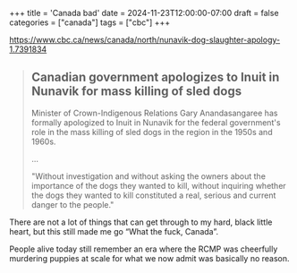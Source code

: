 +++
title = 'Canada bad'
date = 2024-11-23T12:00:00-07:00
draft = false
categories = ["canada"]
tags = ["cbc"]
+++

https://www.cbc.ca/news/canada/north/nunavik-dog-slaughter-apology-1.7391834

> ## Canadian government apologizes to Inuit in Nunavik for mass killing of sled dogs
>
> Minister of Crown-Indigenous Relations Gary Anandasangaree has formally apologized to Inuit in Nunavik for the federal government's role in the mass killing of sled dogs in the region in the 1950s and 1960s.
>
> ...
>
> "Without investigation and without asking the owners about the importance of the dogs they wanted to kill, without inquiring whether the dogs they wanted to kill constituted a real, serious and current danger to the people."

There are not a lot of things that can get through to my hard, black little heart, but this still made me go “What the fuck, Canada”.

People alive today still remember an era where the RCMP was cheerfully murdering puppies at scale for what we now admit was basically no reason.